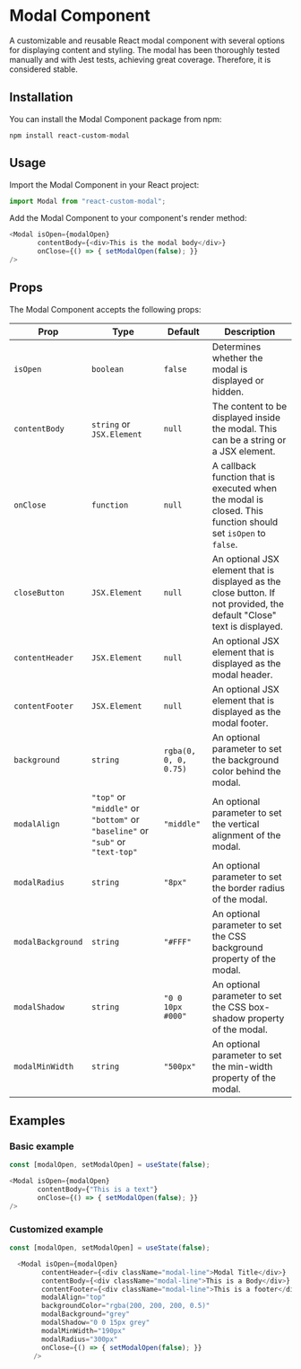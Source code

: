 

# Modal Component

A customizable and reusable React modal component with several options for displaying content and styling.
The modal has been thoroughly tested manually and with Jest tests, achieving great coverage. Therefore, it is considered stable.

## Installation

You can install the Modal Component package from npm:

```
npm install react-custom-modal
```

## Usage

Import the Modal Component in your React project:

```javascript
import Modal from "react-custom-modal";
```

Add the Modal Component to your component's render method:

```javascript
<Modal isOpen={modalOpen}
       contentBody={<div>This is the modal body</div>}
       onClose={() => { setModalOpen(false); }}
/>
```

## Props

The Modal Component accepts the following props:

| Prop               | Type                      | Default | Description                                                                                                                                |
| ------------------| -------------------------| ------- | ------------------------------------------------------------------------------------------------------------------------------------------ |
| `isOpen`           | `boolean`                 | `false` | Determines whether the modal is displayed or hidden.                                                                                      |
| `contentBody`      | `string` or `JSX.Element` | `null`  | The content to be displayed inside the modal. This can be a string or a JSX element.                                                        |
| `onClose`          | `function`                | `null`  | A callback function that is executed when the modal is closed. This function should set `isOpen` to `false`.                               |
| `closeButton`      | `JSX.Element`             | `null`  | An optional JSX element that is displayed as the close button. If not provided, the default "Close" text is displayed.                   |
| `contentHeader`    | `JSX.Element`             | `null`  | An optional JSX element that is displayed as the modal header.                                                                             |
| `contentFooter`    | `JSX.Element`             | `null`  | An optional JSX element that is displayed as the modal footer.                                                                             |
| `background`       | `string`                  | `rgba(0, 0, 0, 0.75)` | An optional parameter to set the background color behind the modal.                                                               |
| `modalAlign`       | `"top"` or `"middle"` or `"bottom"` or `"baseline"` or `"sub"` or `"text-top"` | `"middle"` | An optional parameter to set the vertical alignment of the modal.                                                                     |
| `modalRadius`      | `string`                  | `"8px"` | An optional parameter to set the border radius of the modal.                                                                             |
| `modalBackground`  | `string`                  | `"#FFF"` | An optional parameter to set the CSS background property of the modal.                                                                   |
| `modalShadow`      | `string`                  | `"0 0 10px #000"` | An optional parameter to set the CSS box-shadow property of the modal.                                                            |
| `modalMinWidth`    | `string`                  | `"500px"` | An optional parameter to set the min-width property of the modal.                                                                        |

## Examples

### Basic example

```javascript
const [modalOpen, setModalOpen] = useState(false);

<Modal isOpen={modalOpen}
       contentBody={"This is a text"}
       onClose={() => { setModalOpen(false); }}
/>
```

### Customized example

```javascript
const [modalOpen, setModalOpen] = useState(false);

  <Modal isOpen={modalOpen}
        contentHeader={<div className="modal-line">Modal Title</div>}
        contentBody={<div className="modal-line">This is a Body</div>}
        contentFooter={<div className="modal-line">This is a footer</div>}
        modalAlign="top"
        backgroundColor="rgba(200, 200, 200, 0.5)"
        modalBackground="grey"
        modalShadow="0 0 15px grey"
        modalMinWidth="190px"
        modalRadius="300px"
        onClose={() => { setModalOpen(false); }}
      />
 ```
